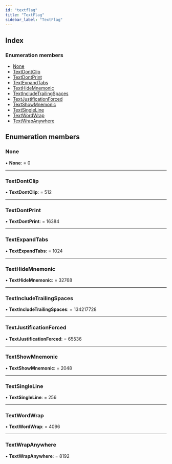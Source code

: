 ```yaml
---
id: "textflag"
title: "TextFlag"
sidebar_label: "TextFlag"
---
```


## Index

### Enumeration members

* [None](textflag.md#none)
* [TextDontClip](textflag.md#textdontclip)
* [TextDontPrint](textflag.md#textdontprint)
* [TextExpandTabs](textflag.md#textexpandtabs)
* [TextHideMnemonic](textflag.md#texthidemnemonic)
* [TextIncludeTrailingSpaces](textflag.md#textincludetrailingspaces)
* [TextJustificationForced](textflag.md#textjustificationforced)
* [TextShowMnemonic](textflag.md#textshowmnemonic)
* [TextSingleLine](textflag.md#textsingleline)
* [TextWordWrap](textflag.md#textwordwrap)
* [TextWrapAnywhere](textflag.md#textwrapanywhere)

## Enumeration members

###  None

• **None**: = 0

___

###  TextDontClip

• **TextDontClip**: = 512

___

###  TextDontPrint

• **TextDontPrint**: = 16384

___

###  TextExpandTabs

• **TextExpandTabs**: = 1024

___

###  TextHideMnemonic

• **TextHideMnemonic**: = 32768

___

###  TextIncludeTrailingSpaces

• **TextIncludeTrailingSpaces**: = 134217728

___

###  TextJustificationForced

• **TextJustificationForced**: = 65536

___

###  TextShowMnemonic

• **TextShowMnemonic**: = 2048

___

###  TextSingleLine

• **TextSingleLine**: = 256

___

###  TextWordWrap

• **TextWordWrap**: = 4096

___

###  TextWrapAnywhere

• **TextWrapAnywhere**: = 8192

